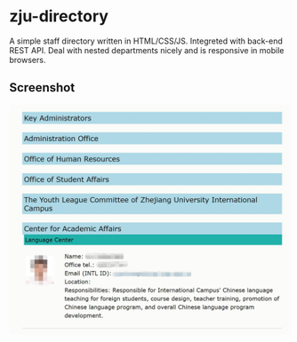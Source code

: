 # zju-directory
A simple staff directory written in HTML/CSS/JS. Integreted with back-end REST API. Deal with nested departments nicely and is responsive in mobile browsers. 

## Screenshot
![Screenshot](screenshot.jpg)
